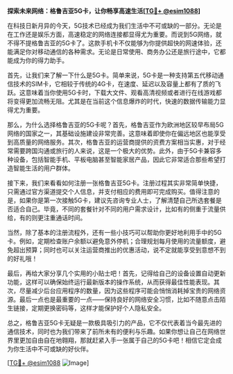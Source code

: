 **探索未来网络：格鲁吉亚5G卡，让你畅享高速生活[[TG💪+ @esim1088](https://t.me/s/esim1088)]**

在科技日新月异的今天，5G技术已经成为我们生活中不可或缺的一部分。无论是在工作还是娱乐方面，高速稳定的网络连接都显得尤为重要。而说到5G网络，就不得不提格鲁吉亚的5G卡了。这款手机卡不仅能够为你提供超快的网速体验，还能满足你对移动通信的各种需求。无论是日常使用、商务办公还是旅行途中，它都能成为你的得力助手。

首先，让我们来了解一下什么是5G卡。简单来说，5G卡是一种支持第五代移动通信技术的SIM卡，它相较于传统的4G卡，在速度、延迟以及容量上都有了质的飞跃。这意味着当你使用5G卡时，下载大文件、观看高清视频或者进行在线游戏都将变得更加流畅无阻。尤其是在当前这个信息爆炸的时代，快速的数据传输能力显得尤为重要。

那么，为什么选择格鲁吉亚的5G卡呢？首先，格鲁吉亚作为欧洲地区较早布局5G网络的国家之一，其基础设施建设非常完善。这意味着即使你在偏远地区也能享受到高质量的网络服务。其次，格鲁吉亚的运营商提供的资费方案相当实惠，对于经常需要跨国沟通或旅行的人来说，这是一个极大的优势。此外，由于5G卡兼容多种设备，包括智能手机、平板电脑甚至智能家居产品，因此它非常适合那些希望打造智能生活的用户群体。

接下来，我们来看看如何注册一张格鲁吉亚5G卡。注册过程其实非常简单快捷，只需通过官方渠道提交个人信息，并支付相应的费用即可完成购买。值得注意的是，如果你是第一次接触5G卡，建议先咨询专业人士，了解清楚自己所选套餐是否适合自己。毕竟，不同的套餐针对不同的用户需求设计，比如有的侧重于流量供给，有的则更注重通话时间。

当然，除了基本的注册流程外，还有一些小技巧可以帮助你更好地利用手中的5G卡。例如，定期检查账户余额以避免意外停机；合理规划每月使用的流量额度，避免超出预算；同时也可以关注运营商推出的优惠活动，说不定就能享受到意想不到的好礼哦！

最后，再给大家分享几个实用的小贴士吧！首先，记得给自己的设备设置自动更新功能，这样可以确保始终运行最新版本的操作系统，从而获得最佳性能表现。其次，尽量减少后台应用程序的数量，因为这些程序可能会悄悄消耗掉宝贵的网络资源。最后一点也是最重要的一点——保持良好的网络安全习惯，比如不随意点击陌生链接，定期更换密码等，这样才能保护好个人隐私安全。

总之，格鲁吉亚5G卡无疑是一款极具吸引力的产品，它不仅代表着当今最先进的通信技术，同时也为我们带来了前所未有的便利与乐趣。如果你想让自己在网络世界里更加自由自在地翱翔，那就赶紧入手一张属于自己的5G卡吧！相信它定会成为你生活中不可或缺的好伙伴。

[[TG💪+ @esim1088](https://t.me/s/esim1088) ![Image](https://i.postimg.cc/4NQfJmqS/Snipaste-2025-05-13-00-14-12.png)]